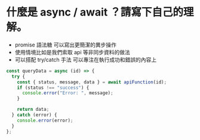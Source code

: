 # 什麼是 async / await ？請寫下自己的理解。

- promise 語法糖 可以寫出更簡潔的異步操作
- 使用情境比如是我們索取 api 等非同步資料的做法
- 可以搭配 try/catch 手法
  可以專注在執行成功和錯誤的內容上

```javascript
const queryData = async (id) => {
  try {
    const { status, message, data } = await apiFunction(id);
    if (status !== "success") {
      console.error("Error: ", message);
    }

    return data;
  } catch (error) {
    console.error(error);
  }
};
```
